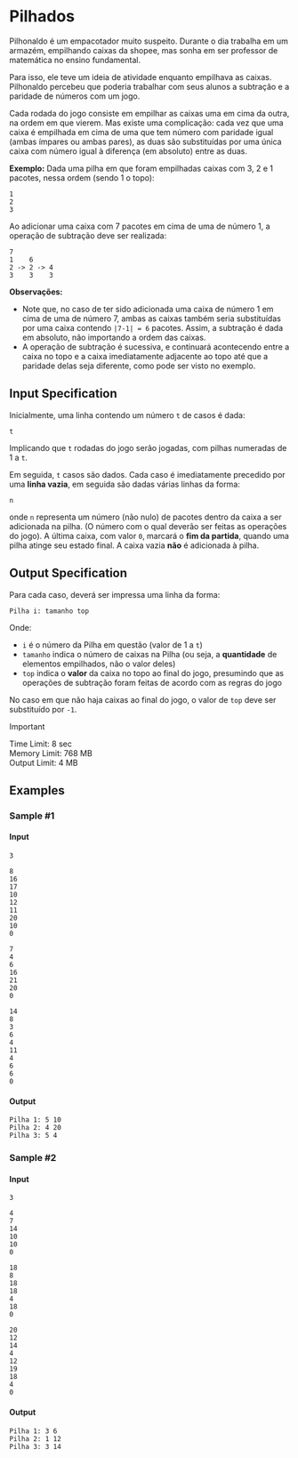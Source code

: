 # Pilhados

Pilhonaldo é um empacotador muito suspeito. Durante o dia trabalha em um armazém,
empilhando caixas da shopee, mas sonha em ser professor de matemática no ensino
fundamental.

Para isso, ele teve um ideia de atividade enquanto empilhava as caixas.
Pilhonaldo percebeu que poderia trabalhar com seus alunos a subtração e a
paridade de números com um jogo.

Cada rodada do jogo consiste em empilhar as caixas uma em cima da outra, na
ordem em que vierem. Mas existe uma complicação: cada vez que uma caixa é
empilhada em cima de uma que tem número com paridade igual (ambas ímpares ou
ambas pares), as duas são substituídas por uma única caixa com número igual à
diferença (em absoluto) entre as duas.

**Exemplo:**
Dada uma pilha em que foram empilhadas caixas com 3, 2 e 1 pacotes, nessa ordem
(sendo 1 o topo):
  
```text
1 
2 
3 
```

Ao adicionar uma caixa com 7 pacotes em cima de uma de número 1, a operação de
subtração deve ser realizada:

```text
7    
1    6
2 -> 2 -> 4
3    3    3
```

**Observações:**

- Note que, no caso de ter sido adicionada uma caixa de número 1 em cima de uma
  de número 7, ambas as caixas também seria substituídas por uma caixa contendo
  `|7-1| = 6` pacotes. Assim, a subtração é dada em absoluto, não importando a
  ordem das caixas.
- A operação de subtração é sucessiva, e continuará acontecendo entre a caixa no
  topo e a caixa imediatamente adjacente ao topo até que a paridade delas seja
  diferente, como pode ser visto no exemplo.

## Input Specification

Inicialmente, uma linha contendo um número `t` de casos é dada:

```text
t
```

Implicando que `t` rodadas do jogo serão jogadas, com pilhas numeradas de 1 a `t`.

Em seguida, `t` casos são dados. Cada caso é imediatamente precedido por uma
**linha vazia**, em seguida são dadas várias linhas da forma:

```text
n
```

onde `n` representa um número (não nulo) de pacotes dentro da caixa a ser
adicionada na pilha. (O número com o qual deverão ser feitas as operações do
jogo). A última caixa, com valor `0`, marcará o **fim da partida**, quando uma
pilha atinge seu estado final. A caixa vazia **não** é adicionada à pilha.

## Output Specification

Para cada caso, deverá ser impressa uma linha da forma:

```text
Pilha i: tamanho top
```

Onde:

- `i` é o número da Pilha em questão (valor de 1 a `t`)
- `tamanho` indica o número de caixas na Pilha (ou seja, a **quantidade** de
  elementos empilhados, não o valor deles)
- `top` indica o **valor** da caixa no topo ao final do jogo, presumindo que as
  operações de subtração foram feitas de acordo com as regras do jogo

No caso em que não haja caixas ao final do jogo, o valor de `top` deve ser
substituído por `-1`.

> [!IMPORTANT]
> Time Limit: 8 sec  
> Memory Limit: 768 MB  
> Output Limit: 4 MB

## Examples

### Sample #1

#### Input

```text
3

8
16
17
10
12
11
20
10
0

7
4
6
16
21
20
0

14
8
3
6
4
11
4
6
6
0
```

#### Output

```text
Pilha 1: 5 10
Pilha 2: 4 20
Pilha 3: 5 4
```

### Sample #2

#### Input

```text
3

4
7
14
10
10
0

18
8
18
18
4
18
0

20
12
14
4
12
19
18
4
0
```

#### Output

```text
Pilha 1: 3 6
Pilha 2: 1 12
Pilha 3: 3 14
```
